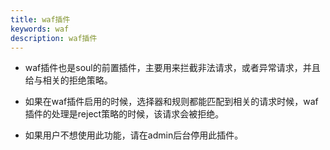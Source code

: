 ```yaml
---
title: waf插件
keywords: waf
description: waf插件
---
```




* waf插件也是soul的前置插件，主要用来拦截非法请求，或者异常请求，并且给与相关的拒绝策略。

* 如果在waf插件启用的时候，选择器和规则都能匹配到相关的请求时候，waf插件的处理是reject策略的时候，该请求会被拒绝。

* 如果用户不想使用此功能，请在admin后台停用此插件。